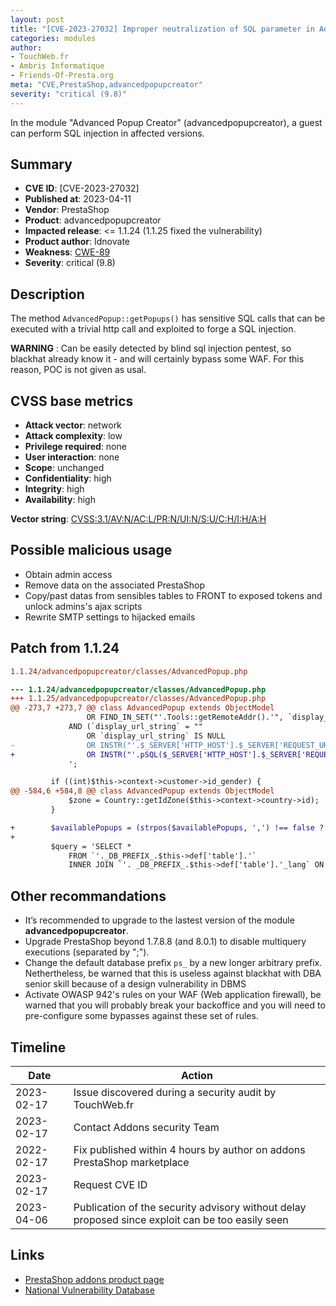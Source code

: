 ```yaml
---
layout: post
title: "[CVE-2023-27032] Improper neutralization of SQL parameter in AdvancedPopupCreator module for PrestaShop"
categories: modules
author:
- TouchWeb.fr
- Ambris Informatique
- Friends-Of-Presta.org
meta: "CVE,PrestaShop,advancedpopupcreator"
severity: "critical (9.8)"
---
```


In the module "Advanced Popup Creator" (advancedpopupcreator), a guest can perform SQL injection in affected versions.

## Summary

* **CVE ID**: [CVE-2023-27032]
* **Published at**: 2023-04-11
* **Vendor**: PrestaShop
* **Product**: advancedpopupcreator
* **Impacted release**: <= 1.1.24 (1.1.25 fixed the vulnerability)
* **Product author**: Idnovate
* **Weakness**: [CWE-89](https://cwe.mitre.org/data/definitions/89.html)
* **Severity**: critical (9.8)

## Description

The method `AdvancedPopup::getPopups()` has sensitive SQL calls that can be executed with a trivial http call and exploited to forge a SQL injection.

**WARNING** : Can be easily detected by blind sql injection pentest, so blackhat already know it - and will certainly bypass some WAF. For this reason, POC is not given as usal.

## CVSS base metrics

* **Attack vector**: network
* **Attack complexity**: low
* **Privilege required**: none
* **User interaction**: none
* **Scope**: unchanged
* **Confidentiality**: high
* **Integrity**: high
* **Availability**: high

**Vector string**: [CVSS:3.1/AV:N/AC:L/PR:N/UI:N/S:U/C:H/I:H/A:H](https://nvd.nist.gov/vuln-metrics/cvss/v3-calculator?vector=AV:N/AC:L/PR:N/UI:N/S:U/C:H/I:H/A:H)

## Possible malicious usage

* Obtain admin access
* Remove data on the associated PrestaShop
* Copy/past datas from sensibles tables to FRONT to exposed tokens and unlock admins's ajax scripts
* Rewrite SMTP settings to hijacked emails

## Patch from 1.1.24

```diff
1.1.24/advancedpopupcreator/classes/AdvancedPopup.php

--- 1.1.24/advancedpopupcreator/classes/AdvancedPopup.php
+++ 1.1.25/advancedpopupcreator/classes/AdvancedPopup.php
@@ -273,7 +273,7 @@ class AdvancedPopup extends ObjectModel
                 OR FIND_IN_SET("'.Tools::getRemoteAddr().'", `display_ip_string`))
             AND (`display_url_string` = ""
                 OR `display_url_string` IS NULL
-                OR INSTR("'.$_SERVER['HTTP_HOST'].$_SERVER['REQUEST_URI'].'", `display_url_string`) > 0)
+                OR INSTR("'.pSQL($_SERVER['HTTP_HOST'].$_SERVER['REQUEST_URI']).'", `display_url_string`) > 0)
             ';

         if ((int)$this->context->customer->id_gender) {
@@ -584,6 +584,8 @@ class AdvancedPopup extends ObjectModel
             $zone = Country::getIdZone($this->context->country->id);
         }

+        $availablePopups = (strpos($availablePopups, ',') !== false ? implode(',', array_map('intval', explode(',', $availablePopups))) : (int) $availablePopups);
+
         $query = 'SELECT *
             FROM `'._DB_PREFIX_.$this->def['table'].'`
             INNER JOIN `'. _DB_PREFIX_.$this->def['table'].'_lang` ON `'._DB_PREFIX_.$this->def['table'].'`.`id_advancedpopup` = `'._DB_PREFIX_.$this->def['table']. '_lang`.`id_advancedpopup`


```

## Other recommandations

* It’s recommended to upgrade to the lastest version of the module **advancedpopupcreator**.
* Upgrade PrestaShop beyond 1.7.8.8 (and 8.0.1) to disable multiquery executions (separated by ";").
* Change the default database prefix `ps_` by a new longer arbitrary prefix. Nethertheless, be warned that this is useless against blackhat with DBA senior skill because of a design vulnerability in DBMS
* Activate OWASP 942's rules on your WAF (Web application firewall), be warned that you will probably break your backoffice and you will need to pre-configure some bypasses against these set of rules.

## Timeline

| Date | Action |
|--|--|
| 2023-02-17 | Issue discovered during a security audit by TouchWeb.fr |
| 2023-02-17 | Contact Addons security Team |
| 2022-02-17 | Fix published within 4 hours by author on addons PrestaShop marketplace |
| 2023-02-17 | Request CVE ID |
| 2023-04-06 | Publication of the security advisory without delay proposed since exploit can be too easily seen |

## Links

* [PrestaShop addons product page](https://addons.prestashop.com/en/pop-up/23773-popup-on-entry-exit-popup-add-product-and-newsletter.html)
* [National Vulnerability Database](https://nvd.nist.gov/vuln/detail/CVE-2023-27032)
